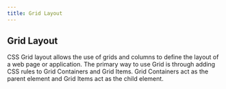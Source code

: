 ```yaml
---
title: Grid Layout
---
```

## Grid Layout

CSS Grid layout allows the use of grids and columns to define the layout of a web page or application. The primary way to use Grid is through adding CSS rules to Grid Containers and Grid Items. Grid Containers act as the parent element and Grid Items act as the child element.
